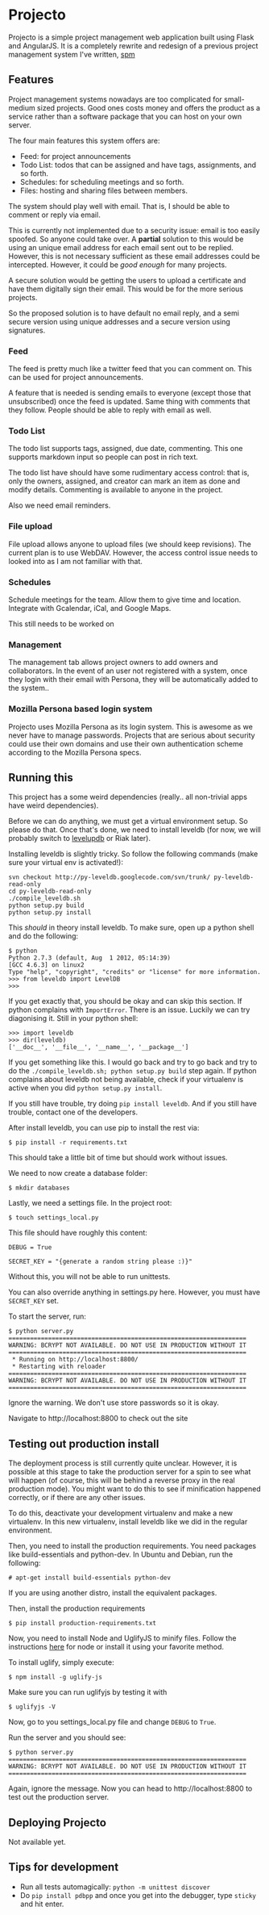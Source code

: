 Projecto
========

Projecto is a simple project management web application built using Flask and
AngularJS. It is a completely rewrite and redesign of a previous project
management system I've written, [spm](https://github.com/shuhaowu/spm)

Features
--------

Project management systems nowadays are too complicated for small-medium sized
projects. Good ones costs money and offers the product as a service rather than
a software package that you can host on your own server.

The four main features this system offers are:

 - Feed: for project announcements
 - Todo List: todos that can be assigned and have tags, assignments, and so forth.
 - Schedules: for scheduling meetings and so forth.
 - Files: hosting and sharing files between members.

The system should play well with email. That is, I should be able to comment or
reply via email.

This is currently not implemented due to a security issue: email is too easily
spoofed. So anyone could take over. A **partial** solution to this would be
using an unique email address for each email sent out to be replied. However,
this is not necessary sufficient as these email addresses could be intercepted.
However, it could be *good enough* for many projects.

A secure solution would be getting the users to upload a certificate and have
them digitally sign their email. This would be for the more serious projects.

So the proposed solution is to have default no email reply, and a semi secure
version using unique addresses and a secure version using signatures.

### Feed ###

The feed is pretty much like a twitter feed that you can comment on. This can
be used for project announcements.

A feature that is needed is sending emails to everyone (except those that
unsubscribed) once the feed is updated. Same thing with comments that they
follow. People should be able to reply with email as well.

### Todo List ###

The todo list supports tags, assigned, due date, commenting. This one supports
markdown input so people can post in rich text.

The todo list have should have some rudimentary access control: that is, only
the owners, assigned, and creator can mark an item as done and modify details.
Commenting is available to anyone in the project.

Also we need email reminders.

### File upload ###

File upload allows anyone to upload files (we should keep revisions). The
current plan is to use WebDAV. However, the access control issue needs to
looked into as I am not familiar with that.

### Schedules ###

Schedule meetings for the team. Allow them to give time and location. Integrate
with Gcalendar, iCal, and Google Maps.

This still needs to be worked on

### Management ###

The management tab allows project owners to add owners and collaborators. In the
event of an user not registered with a system, once they login with their email
with Persona, they will be automatically added to the system..

### Mozilla Persona based login system ###

Projecto uses Mozilla Persona as its login system. This is awesome as we never
have to manage passwords. Projects that are serious about security could use
their own domains and use their own authentication scheme according to the
Mozilla Persona specs.

Running this
------------

This project has a some weird dependencies (really.. all non-trivial apps have
weird dependencies).

Before we can do anything, we must get a virtual environment setup. So please
do that. Once that's done, we need to install leveldb (for now, we will probably
switch to [levelupdb](https://github.com/shuhaowu/levelupdb) or Riak later).

Installing leveldb is slightly tricky. So follow the following commands (make
sure your virtual env is activated!):

    svn checkout http://py-leveldb.googlecode.com/svn/trunk/ py-leveldb-read-only
    cd py-leveldb-read-only
    ./compile_leveldb.sh
    python setup.py build
    python setup.py install

This _should_ in theory install leveldb. To make sure, open up a python shell
and do the following:

    $ python
    Python 2.7.3 (default, Aug  1 2012, 05:14:39)
    [GCC 4.6.3] on linux2
    Type "help", "copyright", "credits" or "license" for more information.
    >>> from leveldb import LevelDB
    >>>

If you get exactly that, you should be okay and can skip this section.
If python complains with `ImportError`. There is an issue. Luckily we can
try diagonising it. Still in your python shell:

    >>> import leveldb
    >>> dir(leveldb)
    ['__doc__', '__file__', '__name__', '__package__']

If you get something like this. I would go back and try to go back and try
to do the `./compile_leveldb.sh; python setup.py build` step again.
If python complains about leveldb not being available, check if your virtualenv
is active when you did `python setup.py install`.

If you still have trouble, try doing `pip install leveldb`. And if you still
have trouble, contact one of the developers.

After install leveldb, you can use pip to install the rest via:

    $ pip install -r requirements.txt

This should take a little bit of time but should work without issues.

We need to now create a database folder:

    $ mkdir databases

Lastly, we need a settings file. In the project root:

    $ touch settings_local.py

This file should have roughly this content:

    DEBUG = True

    SECRET_KEY = "{generate a random string please :)}"

Without this, you will not be able to run unittests.

You can also override anything in settings.py here. However, you must have
`SECRET_KEY` set.

To start the server, run:

    $ python server.py
    ==================================================================
    WARNING: BCRYPT NOT AVAILABLE. DO NOT USE IN PRODUCTION WITHOUT IT
    ==================================================================
     * Running on http://localhost:8800/
     * Restarting with reloader
    ==================================================================
    WARNING: BCRYPT NOT AVAILABLE. DO NOT USE IN PRODUCTION WITHOUT IT
    ==================================================================

Ignore the warning. We don't use store passwords so it is okay.

Navigate to http://localhost:8800 to check out the site

Testing out production install
------------------------------

The deployment process is still currently quite unclear. However, it is
possible at this stage to take the production server for a spin to see what
will happen (of course, this will be behind a reverse proxy in the real
production mode). You might want to do this to see if minification happened
correctly, or if there are any other issues.

To do this, deactivate your development virtualenv and make a new virtualenv.
In this new virtualenv, install leveldb like we did in the regular environment.

Then, you need to install the production requirements. You need packages like
build-essentials and python-dev. In Ubuntu and Debian, run the following:

    # apt-get install build-essentials python-dev

If you are using another distro, install the equivalent packages.

Then, install the production requirements

    $ pip install production-requirements.txt

Now, you need to install Node and UglifyJS to minify files. Follow the
instructions [here][node-install] for node or install it using your favorite
method.

[node-install]: https://github.com/joyent/node/wiki/Installing-Node.js-via-package-manager

To install uglify, simply execute:

    $ npm install -g uglify-js

Make sure you can run uglifyjs by testing it with

    $ uglifyjs -V

Now, go to you settings_local.py file and change `DEBUG` to `True`.

Run the server and you should see:

    $ python server.py
    ==================================================================
    WARNING: BCRYPT NOT AVAILABLE. DO NOT USE IN PRODUCTION WITHOUT IT
    ==================================================================

Again, ignore the message. Now you can head to http://localhost:8800 to test
out the production server.

Deploying Projecto
------------------

Not available yet.

Tips for development
--------------------

 - Run all tests automagically: `python -m unittest discover`
 - Do `pip install pdbpp` and once you get into the debugger, type `sticky` and
   hit enter.
